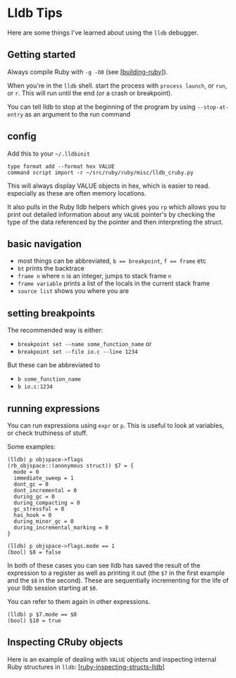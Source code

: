 # Lldb Tips

Here are some things I've learned about using the `lldb` debugger.

## Getting started

Always compile Ruby with `-g -O0` (see [[building-ruby]]).

When you're in the `lldb` shell. start the process with `process launch`, or
`run`, or `r`. This will run until the end (or a crash or breakpoint).

You can tell lldb to stop at the beginning of the program by using
`--stop-at-entry` as an argument to the run command

## config

Add this to your `~/.lldbinit`

```
type format add --format hex VALUE
command script import -r ~/src/ruby/ruby/misc/lldb_cruby.py
```

This will always display VALUE objects in hex, which is easier to read.
especially as these are often memory locations.

It also pulls in the Ruby lldb helpers which gives you `rp` which allows you to
print out detailed information about any `VALUE` pointer's by checking the type
of the data referenced by the pointer and then interpreting the struct.

## basic navigation

- most things can be abbreviated, `b == breakpoint`, `f == frame` etc
- `bt` prints the backtrace
- `frame n` where `n` is an integer, jumps to stack frame `n`
- `frame variable` prints a list of the locals in the current stack frame
- `source list` shows you where you are

## setting breakpoints

The recommended way is either:

- `breakpoint set --name some_function_name` or
- `breakpoint set --file io.c --line 1234`

But these can be abbreviated to

- `b some_function_name`
- `b io.c:1234`


## running expressions

You can run expressions using `expr` or `p`. This is useful to look at
variables, or check truthiness of stuff.

Some examples:

```
(lldb) p objspace->flags
(rb_objspace::(anonymous struct)) $7 = {
  mode = 0
  immediate_sweep = 1
  dont_gc = 0
  dont_incremental = 0
  during_gc = 0
  during_compacting = 0
  gc_stressful = 0
  has_hook = 0
  during_minor_gc = 0
  during_incremental_marking = 0
}
```

```
(lldb) p objspace->flags.mode == 1
(bool) $8 = false
```

In both of these cases you can see lldb has saved the result of the expression
to a register as well as printing it out (the `$7` in the first example and the
`$8` in the second). These are sequentially incrementing for the life of your
lldb session starting at `$0`.

You can refer to them again in other expressions.

```
(lldb) p $7.mode == $8
(bool) $10 = true
```

## Inspecting CRuby objects

Here is an example of dealing with `VALUE` objects and inspecting internal Ruby
structures in `lldb`: [[ruby-inspecting-structs-lldb]]


[//begin]: # "Autogenerated link references for markdown compatibility"
[building-ruby]: building-ruby "Building Ruby"
[ruby-inspecting-structs-lldb]: ruby-inspecting-structs-lldb "Inspecting internal CRuby structs  in Lldb"
[//end]: # "Autogenerated link references"